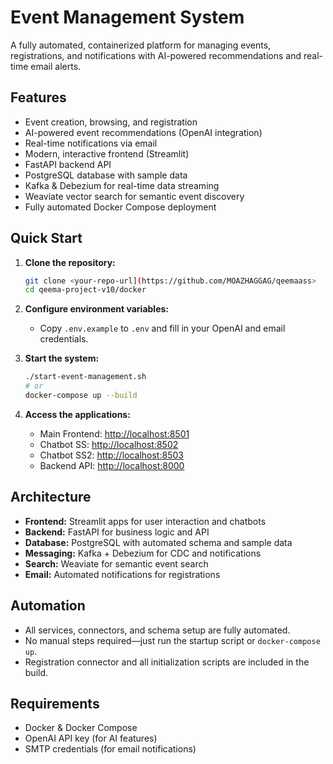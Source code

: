 # Event Management System

A fully automated, containerized platform for managing events, registrations, and notifications with AI-powered recommendations and real-time email alerts.

## Features
- Event creation, browsing, and registration
- AI-powered event recommendations (OpenAI integration)
- Real-time notifications via email
- Modern, interactive frontend (Streamlit)
- FastAPI backend API
- PostgreSQL database with sample data
- Kafka & Debezium for real-time data streaming
- Weaviate vector search for semantic event discovery
- Fully automated Docker Compose deployment

## Quick Start

1. **Clone the repository:**
   ```bash
   git clone <your-repo-url](https://github.com/MOAZHAGGAG/qeemaass>
   cd qeema-project-v10/docker
   ```

2. **Configure environment variables:**
   - Copy `.env.example` to `.env` and fill in your OpenAI and email credentials.

3. **Start the system:**
   ```bash
   ./start-event-management.sh
   # or
   docker-compose up --build
   ```

4. **Access the applications:**
   - Main Frontend: [http://localhost:8501](http://localhost:8501)
   - Chatbot SS: [http://localhost:8502](http://localhost:8502)
   - Chatbot SS2: [http://localhost:8503](http://localhost:8503)
   - Backend API: [http://localhost:8000](http://localhost:8000)

## Architecture
- **Frontend:** Streamlit apps for user interaction and chatbots
- **Backend:** FastAPI for business logic and API
- **Database:** PostgreSQL with automated schema and sample data
- **Messaging:** Kafka + Debezium for CDC and notifications
- **Search:** Weaviate for semantic event search
- **Email:** Automated notifications for registrations

## Automation
- All services, connectors, and schema setup are fully automated.
- No manual steps required—just run the startup script or `docker-compose up`.
- Registration connector and all initialization scripts are included in the build.

## Requirements
- Docker & Docker Compose
- OpenAI API key (for AI features)
- SMTP credentials (for email notifications)

